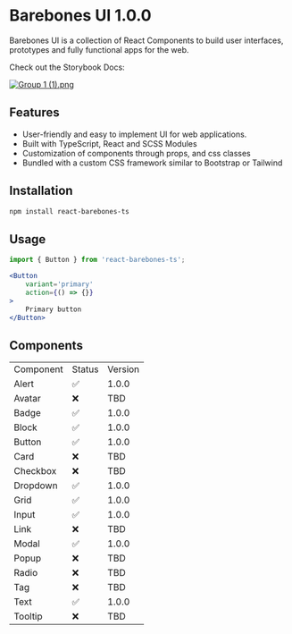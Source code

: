 # Barebones UI 1.0.0

Barebones UI is a collection of React Components to build user interfaces, prototypes and fully functional apps for the web.

Check out the Storybook Docs:

[![Group 1 (1).png](..%2F..%2F..%2F..%2F..%2FDownloads%2FGroup%201%20%281%29.png)](https://react-barebones-ts.vercel.app/)

## Features

- User-friendly and easy to implement UI for web applications.
- Built with TypeScript, React and SCSS Modules
- Customization of components through props, and css classes
- Bundled with a custom CSS framework similar to Bootstrap or Tailwind

## Installation

```bash
npm install react-barebones-ts
```

## Usage

```jsx
import { Button } from 'react-barebones-ts';

<Button
    variant='primary'
    action={() => {}}
>
    Primary button
</Button>
```

## Components

<table>
    <tbody>
    <tr>
        <td>Component</td>
        <td>Status</td>
        <td>Version</td>
    </tr>
    <tr>
        <td>Alert</td>
        <td>✅</td>
        <td>1.0.0</td>
    </tr>
    <tr>
        <td>Avatar</td>
        <td>❌</td>
        <td>TBD</td>
    </tr>
    <tr>
        <td>Badge</td>
        <td>✅</td>
        <td>1.0.0</td>
    </tr>
    <tr>
        <td>Block</td>
        <td>✅</td>
        <td>1.0.0</td>
    </tr>
    <tr>
        <td>Button</td>
        <td>✅</td>
        <td>1.0.0</td>
    </tr>
    <tr>
        <td>Card</td>
        <td>❌</td>
        <td>TBD</td>
    </tr>
    <tr>
        <td>Checkbox</td>
        <td>❌</td>
        <td>TBD</td>
    </tr>
    <tr>
        <td>Dropdown</td>
        <td>✅</td>
        <td>1.0.0</td>
    </tr>
    <tr>
        <td>Grid</td>
        <td>✅</td>
        <td>1.0.0</td>
    </tr>
    <tr>
        <td>Input</td>
        <td>✅</td>
        <td>1.0.0</td>
    </tr>
    <tr>
        <td>Link</td>
        <td>❌</td>
        <td>TBD</td>
    </tr>
    <tr>
        <td>Modal</td>
        <td>✅</td>
        <td>1.0.0</td>
    </tr>
    <tr>
        <td>Popup</td>
        <td>❌</td>
        <td>TBD</td>
    </tr>
    <tr>
        <td>Radio</td>
        <td>❌</td>
        <td>TBD</td>
    </tr>
    <tr>
        <td>Tag</td>
        <td>❌</td>
        <td>TBD</td>
    </tr>
    <tr>
        <td>Text</td>
        <td>✅</td>
        <td>1.0.0</td>
    </tr>
    <tr>
        <td>Tooltip</td>
        <td>❌</td>
        <td>TBD</td>
    </tr>
    </tbody>
</table>
